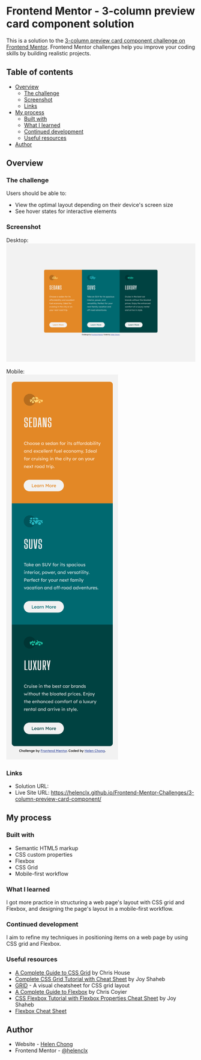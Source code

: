 # Frontend Mentor - 3-column preview card component solution

This is a solution to the [3-column preview card component challenge on Frontend Mentor](https://www.frontendmentor.io/challenges/3column-preview-card-component-pH92eAR2-). Frontend Mentor challenges help you improve your coding skills by building realistic projects. 

## Table of contents

- [Overview](#overview)
  - [The challenge](#the-challenge)
  - [Screenshot](#screenshot)
  - [Links](#links)
- [My process](#my-process)
  - [Built with](#built-with)
  - [What I learned](#what-i-learned)
  - [Continued development](#continued-development)
  - [Useful resources](#useful-resources)
- [Author](#author)
<!-- - [Acknowledgments](#acknowledgments) -->

## Overview

### The challenge

Users should be able to:

- View the optimal layout depending on their device's screen size
- See hover states for interactive elements

### Screenshot

Desktop:  
![](./screenshot-desktop.png)

Mobile:  
![](./screenshot-mobile.png)

### Links

- Solution URL: 
- Live Site URL: https://helenclx.github.io/Frontend-Mentor-Challenges/3-column-preview-card-component/

## My process

### Built with

- Semantic HTML5 markup
- CSS custom properties
- Flexbox
- CSS Grid
- Mobile-first workflow

### What I learned

I got more practice in structuring a web page's layout with CSS grid and Flexbox, and designing the page's layout in a mobile-first workflow.

### Continued development

I aim to refine my techniques in positioning items on a web page by using CSS grid and Flexbox.

### Useful resources

- [A Complete Guide to CSS Grid](https://css-tricks.com/snippets/css/complete-guide-grid/) by Chris House
- [Complete CSS Grid Tutorial with Cheat Sheet](https://www.freecodecamp.org/news/css-grid-tutorial-with-cheatsheet/) by Joy Shaheb
- [GRID](https://grid.malven.co/) - A visual cheatsheet for CSS grid layout
- [A Complete Guide to Flexbox](https://css-tricks.com/snippets/css/a-guide-to-flexbox/) by Chris Coyier
- [CSS Flexbox Tutorial with Flexbox Properties Cheat Sheet](https://www.freecodecamp.org/news/css-flexbox-tutorial-with-cheatsheet/) by Joy Shaheb
- [Flexbox Cheat Sheet](https://flexboxcheatsheet.com/)

## Author

- Website - [Helen Chong](https://helenclx.github.io/)
- Frontend Mentor - [@helenclx](https://www.frontendmentor.io/profile/helenclx)

<!-- ## Acknowledgments

This is where you can give a hat tip to anyone who helped you out on this project. Perhaps you worked in a team or got some inspiration from someone else's solution. This is the perfect place to give them some credit. -->